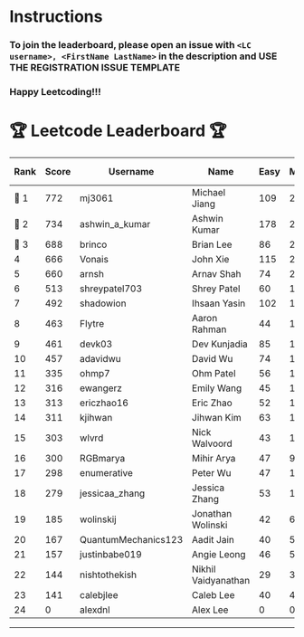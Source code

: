 # Instructions
### To join the leaderboard, please open an issue with `<LC username>, <FirstName LastName>` in the description and USE THE REGISTRATION ISSUE TEMPLATE
### Happy Leetcoding!!!


# 🏆 Leetcode Leaderboard 🏆

| Rank | Score | Username       | Name | Easy | Medium | Hard | Problems Solved |
|------|----------------|-----------------|-------------------|--------------|--------------|--------------|--------------|
| 🥇 1 | 772 | mj3061 | Michael Jiang | 109 | 267 | 43 | 419 |
| 🥈 2 | 734 | ashwin_a_kumar | Ashwin Kumar | 178 | 248 | 20 | 446 |
| 🥉 3 | 688 | brinco | Brian Lee | 86 | 250 | 34 | 370 |
| 4 | 666 | Vonais | John Xie | 115 | 226 | 33 | 374 |
| 5 | 660 | arnsh | Arnav Shah | 74 | 215 | 52 | 341 |
| 6 | 513 | shreypatel703 | Shrey Patel | 60 | 198 | 19 | 277 |
| 7 | 492 | shadowion | Ihsaan Yasin | 102 | 165 | 20 | 287 |
| 8 | 463 | Flytre | Aaron Rahman | 44 | 148 | 41 | 233 |
| 9 | 461 | devk03 | Dev Kunjadia | 85 | 173 | 10 | 268 |
| 10 | 457 | adavidwu | David Wu | 74 | 151 | 27 | 252 |
| 11 | 335 | ohmp7 | Ohm Patel | 56 | 123 | 11 | 190 |
| 12 | 316 | ewangerz | Emily Wang | 45 | 107 | 19 | 171 |
| 13 | 313 | ericzhao16 | Eric Zhao | 52 | 117 | 9 | 178 |
| 14 | 311 | kjihwan | Jihwan Kim | 63 | 103 | 14 | 180 |
| 15 | 303 | wlvrd | Nick Walvoord | 43 | 121 | 6 | 170 |
| 16 | 300 | RGBmarya | Mihir Arya | 47 | 98 | 19 | 164 |
| 17 | 298 | enumerative | Peter Wu | 47 | 106 | 13 | 166 |
| 18 | 279 | jessicaa_zhang | Jessica Zhang | 53 | 104 | 6 | 163 |
| 19 | 185 | wolinskij | Jonathan Wolinski | 42 | 67 | 3 | 112 |
| 20 | 167 | QuantumMechanics123 | Aadit Jain | 40 | 53 | 7 | 100 |
| 21 | 157 | justinbabe019 | Angie Leong | 46 | 51 | 3 | 100 |
| 22 | 144 | nishtothekish | Nikhil Vaidyanathan | 29 | 32 | 17 | 78 |
| 23 | 141 | calebjlee | Caleb Lee | 40 | 43 | 5 | 88 |
| 24 | 0 | alexdnl | Alex Lee | 0 | 0 | 0 | 0 |
---